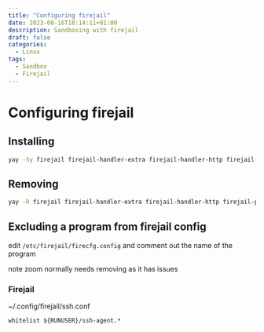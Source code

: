 ```yaml
---
title: "Configuring firejail"
date: 2023-08-16T18:14:11+01:00
description: Sandboxing with firejail
draft: false
categories:
  - Linux
tags:
  - Sandbox
  - Firejail
---
```

#  Configuring firejail

## Installing

```bash
yay -Sy firejail firejail-handler-extra firejail-handler-http firejail-pacman-hook
```

## Removing

```bash
yay -R firejail firejail-handler-extra firejail-handler-http firejail-pacman-hook
```

## Excluding a program from firejail config

edit ``/etc/firejail/firecfg.config`` and comment out the name of the program

note zoom normally needs removing as it has issues

### Firejail

~/.config/firejail/ssh.conf
```config
whitelist ${RUNUSER}/ssh-agent.*
```
